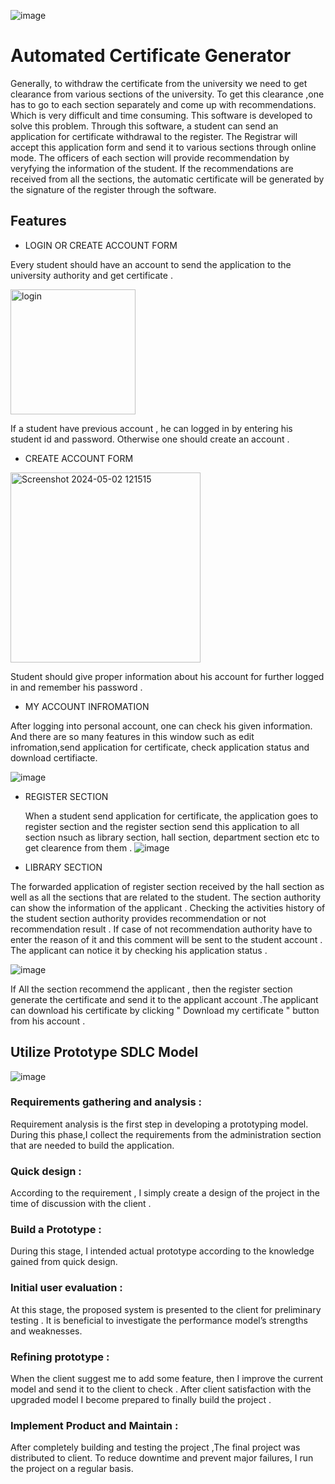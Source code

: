 
![image](https://github.com/RabuHSTU/AutomatedCertificateGenerator/assets/146182299/5f346e05-6e83-42e3-bc90-e954af457eec)


# Automated Certificate Generator
Generally, to withdraw the certificate from the university we need to get clearance from various sections of the university. To get this clearance ,one has to go to each section separately and come up with recommendations. Which is very difficult and time consuming. This software is developed to solve this problem. Through this software, a student can send an application for certificate withdrawal to the register. The Registrar will accept this application form and send it to various sections through online mode. The officers of each section will provide recommendation by veryfying the information of the student. If the recommendations are received from all the sections, the automatic certificate will be generated by the signature of the register through the software. 

## Features
- LOGIN OR CREATE ACCOUNT FORM
  
Every student should have an account to send the application to the university authority and get certificate .

<img width="200" alt="login" src="https://github.com/RabuHSTU/AutomatedCertificateGenerator/assets/146182299/062eb1fa-37e9-462b-aab4-0da316c47d39">

If a student have previous account , he can logged in by entering his student id and password. Otherwise one should create an account . 
- CREATE ACCOUNT FORM
  
<img width="304" alt="Screenshot 2024-05-02 121515" src="https://github.com/RabuHSTU/AutomatedCertificateGenerator/assets/146182299/004890c0-0816-4382-af26-a1a8a5947f9e">

Student should give proper information about his account for further logged in and remember his password .

- MY ACCOUNT INFROMATION
 
After logging into personal account, one can check his given information. And there are so many features in this window such as edit infromation,send application for certificate, check application status and download certifiacte.

![image](https://github.com/RabuHSTU/AutomatedCertificateGenerator/assets/146182299/77b2fd15-451e-42b2-a2d3-bd0968bcc2c6)

- REGISTER SECTION

  When a student send application for certificate, the application goes to register section and the register section send this application to all section nsuch as library section, hall section, department section etc to get clearence from them .
![image](https://github.com/RabuHSTU/AutomatedCertificateGenerator/assets/146182299/66c29034-5922-4992-86bb-74e9421f6f0e)

- LIBRARY SECTION

The forwarded application of register section received by the hall section as well as all the sections that are related to the student. The section authority can show  the information of the applicant . Checking the activities history of the student section authority provides recommendation or not recommendation result . If case of not recommendation authority have to enter the reason of it and this comment will be sent to the student account . The applicant can notice it by checking his application status .

![image](https://github.com/RabuHSTU/AutomatedCertificateGenerator/assets/146182299/37383467-8e9a-4284-8522-d6987222b253)

If All the section recommend the applicant , then the register section generate the certificate and send it to the applicant account .The applicant can download his certificate by clicking " Download my certificate " button from his account .

## Utilize Prototype SDLC Model


![image](https://github.com/RabuHSTU/AutomatedCertificateGenerator/assets/146182299/17b234c9-1199-45c0-bef4-a2b8b0983b8d)


### Requirements gathering and analysis :

Requirement analysis is the first step in developing a prototyping model. During this phase,I collect the requirements from the administration section that are needed to build the application.

### Quick design :
According to the requirement , I simply create a design of the project in the time of discussion with the client .

### Build a Prototype :
During this stage, I intended actual prototype according to the knowledge gained from quick design. 

### Initial user evaluation :
At this stage, the proposed system is presented to the client for preliminary testing . It is beneficial to investigate the performance model’s strengths and weaknesses.
### Refining prototype :
When the client suggest me to add some feature, then I improve the current model and send it to the client to check . After client satisfaction  with the upgraded model I become prepared to finally build the project .
### Implement Product and Maintain :
After completely building and testing the project ,The final project was  distributed to client. To reduce downtime and prevent major failures, I  run the project on a regular basis.

